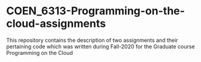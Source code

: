 # COEN_6313-Programming-on-the-cloud-assignments
This repository contains the description of two assignments and their pertaining code which was written during Fall-2020 for the Graduate course Programming on the Cloud 
